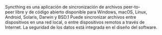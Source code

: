 Syncthing es una aplicación de sincronización de archivos peer-to-peer libre y de código abierto disponible para Windows, macOS, Linux, Android, Solaris, Darwin y BSD.1​ Puede sincronizar archivos entre dispositivos en una red local, o entre dispositivos remotos a través de Internet. La seguridad de los datos está integrada en el diseño del software.